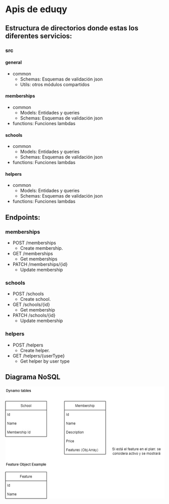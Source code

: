 # Apis de eduqy

## Estructura de directorios donde estas los diferentes servicios:

### src

#### general

  - common
    - Schemas: Esquemas de validación json
    - Utils: otros módulos compartidos

#### memberships

  - common
    - Models: Entidades y queries
    - Schemas: Esquemas de validación json
  - functions: Funciones lambdas

#### schools

  - common
    - Models: Entidades y queries
    - Schemas: Esquemas de validación json
  - functions: Funciones lambdas

#### helpers

  - common
    - Models: Entidades y queries
    - Schemas: Esquemas de validación json
  - functions: Funciones lambdas

## Endpoints:

### memberships

  - POST /memberships
    - Create membership.
  - GET /memberships
    - Get memberships
  - PATCH /memberships/{id}
    - Update membership

### schools

  - POST /schools
    - Create school.
  - GET /schools/{id}
    - Get membership
  - PATCH /schools/{id}
    - Update membership

### helpers

- POST /helpers
  - Create helper.
- GET /helpers/{userType}
  - Get helper by user type

## Diagrama NoSQL

![Screenshot](DER.jpg)
